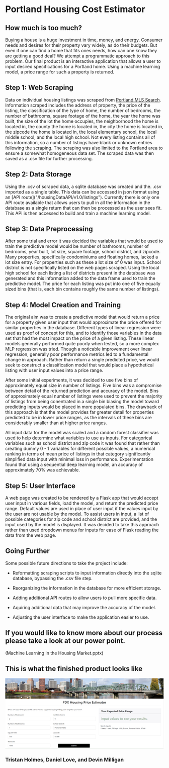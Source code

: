 # Portland Housing Cost Estimator

## How much is too much?
Buying a house is a huge investment in time, money, and energy. Consumer needs and desires for their property vary widely, as do their budgets. But even if one can find a home that fits ones needs, how can one know they are getting a good deal? We attempt a programmatic approach to this problem. Our final product is an interactive application that allows a user to input desired specifications for a Portland home. Using a machine learning model, a price range for such a property is returned.

## Step 1: Web Scraping
Data on individual housing listings was scraped from [Portland MLS Search](https://www.portlandmlsdirect.com/). Information scraped includes the address of property, the price of the listing, the classification of the type of home, the number of bedrooms, the number of bathrooms, square footage of the home, the year the home was built, the size of the lot the home occupies, the neighborhood the home is located in, the county the home is located in, the city the home is located in, the zipcode the home is located in, the local elementary school, the local middle school, and the local high school. Not every listing contains all of this information, so a number of listings have blank or unknown entries following the scraping. The scraping was also limited to the Portland area to ensure a somewhat homogeneous data set. The scraped data was then saved as a .csv file for further processing.

## Step 2: Data Storage
Using the .csv of scraped data, a sqlite database was created and the. .csv imported as a single table. This data can be accessed in json format using an [API route]("<home url>/housingDataAPI/v1.0/listings"). Currently there is only one API route available that allows users to pull in all the information in the database as a single return that can then be processed as the user sees fit. This API is then accessed to build and train a machine learning model.

## Step 3: Data Preprocessing
After some trial and error it was decided the variables that would be used to train the predictive model would be number of bathrooms, number of bedrooms, year built, lot size, square footage, school district, and zipcode. Many properties, specifically condominiums and floating homes, lacked a lot size entry. For properties such as these a lot size of 0 was input. School district is not specifically listed on the web pages scraped. Using the local high school for each listing a list of districts present in the database was generated and this information added to the data frame used to train the predictive model. The price for each listing was put into one of five equally sized bins (that is, each bin contains roughly the same number of listings).

## Step 4: Model Creation and Training
The original aim was to create a predictive model that would return a price for a property given user input that would approximate the price offered for similar properties in the database. Different types of linear regression were used as proof of concept for this, and to identify those variables in the data set that had the most impact on the price of a given listing. These linear models generally performed quite poorly when tested, so a more complex MLP regression was tried. Though a noticable improvement over linear regression, generally poor performance metrics led to a fundamental change in approach. Rather than return a single predicted price, we would seek to construct a classification model that would place a hypothetical listing with user input values into a price range.

After some initial experiments, it was decided to use five bins of approximately equal size in number of listings. Five bins was a compromise between detail of the returned prediction and accuracy of the model. Bins of approximately equal number of listings were used to prevent the majority of listings from being conentrated in a single bin biasing the model toward predicting inputs would be placed in more populated bins. The drawback of this approach is that the model provides far greater detail for properties predicted to be in lower price ranges, as the intervals of these bins are considerably smaller than at higher price ranges.

All input data for the model was scaled and a random forest classifier was used to help determine what variables to use as inputs. For categorical variables such as school district and zip code it was found that rather than creating dummy 0 - 1 variables for different possible values, a numerical ranking in terms of mean price of listings in that category significantly simplified data input with minimal loss in performance. Experimentation found that using a sequential deep learning model, an accuracy of approximately 70% was achievable.

## Step 5: User Interface
A web page was created to be rendered by a Flask app that would accept user input in various fields, load the model, and return the predicted price range. Default values are used in place of user input if the values input by the user are not usable by the model. To assist users in input, a list of possible categories for zip code and school district are provided, and the input used by the model is displayed. It was decided to take this approach rather than used dropdown menus for inputs for ease of Flask reading the data from the web page.

## Going Further
Some possible future directions to take the project include:

* Reformatting scraping scripts to input information directly into the sqlite database, bypassing the .csv file step.

* Reorganizing the information in the database for more efficient storage.

* Adding additional API routes to allow users to pull more specific data.

* Aquiring additional data that may improve the accuracy of the model.

* Adjusting the user interface to make the application easier to use.

## If you would like to know more about our process please take a look at our power point.
(Machine Learning In the Housing Market.pptx)

## This is what the finished product looks like
![Finished Product](https://github.com/DCMilligan88/MLHousing/blob/master/Capture.PNG)

### Tristan Holmes, Daniel Love, and Devin Milligan
